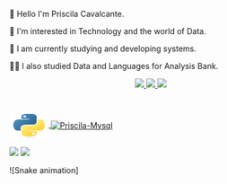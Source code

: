 👋 Hello I'm Priscila Cavalcante.

👀 I'm interested in Technology and the world of Data.

🌱 I am currently studying and developing systems.

👩‍💻 I also studied Data and Languages for Analysis Bank.

<div align="center">
  <a href="https://github.com/PriscilaGPC">
  <img height="150em" src="https://github-readme-stats.vercel.app/api?username=PriscilaGPC&show_icons=true&theme=dark&include_all_commits=true&count_private=true"/>
  <img height="150em" src="https://github-readme-stats.vercel.app/api/top-langs/?username=PriscilaGPC&layout=compact&langs_count=7&theme=dark"/>
  <img height="150em" src="https://user-images.githubusercontent.com/109364753/179335836-c33725b7-4e77-4b94-a6b3-38132a24e7e6.jpeg">
        
  
</div>

  #
  
 <img align="center" alt="Priscila-Python" height="50" width="70" src="https://raw.githubusercontent.com/devicons/devicon/master/icons/python/python-original.svg">
 <img align="center" alt="Priscila-Mysql" height="100" width="90" src="https://cdn.jsdelivr.net/gh/devicons/devicon/icons/mysql/mysql-original-wordmark.svg" />

  
  <a href = "mailto:priscilacavalcante513@gmail.com"><img src="https://img.shields.io/badge/-Gmail-%23333?style=for-the-badge&logo=gmail&logoColor=white" target="_blank"></a>
  <a href="https://www.linkedin.com/in/priscilagpaivacavalcante" target="_blank"><img src="https://img.shields.io/badge/-LinkedIn-%230077B5?style=for-the-badge&logo=linkedin&logoColor=white" target="_blank"></a> 

  ![Snake animation] 
